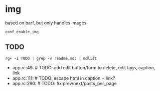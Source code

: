 # img

based on [barf](https://code.9front.org/hg/barf), but only handles images

	conf_enable_img

## TODO

	rg+ -i TODO | grep -v readme.md: | mdlist

- app.rc:49:	# TODO: add edit button/form to delete, edit tags, caption, link
- app.rc:111:	# TODO: escape html in caption + link?
- app.rc:280:	# TODO: fix prev/next/posts_per_page
